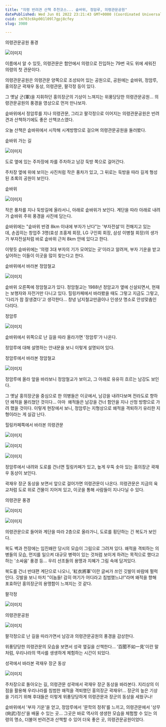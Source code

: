 ```yaml
---
title: "의령 반려견 산책 추천코스... 솥바위, 정암루, 의령관문공원"
datePublished: Wed Jun 01 2022 23:21:43 GMT+0000 (Coordinated Universal Time)
cuid: cm703c6kp001l09l7gpj8cfey
slug: 3980

---
```



의령관문공원 풍경

![이미지](https://cdn.hashnode.com/res/hashnode/image/upload/v1739254663662/a6dfbb2d-d9ed-40eb-ad38-17884a28b6fc.jpeg)

이름에서 알 수 있듯, 의령관문은 함안에서 의령으로 진입하는 79번 국도 위에 세워진 의령의 첫 관문이다.

의령관문공원은 의령관문 양쪽으로 조성되어 있는 공원으로, 공원에는 솥바위, 정암루, 홍의장군 곽재우 동상, 의령관문, 팔각정 등이 있다.

그 옛날 군(軍)을 지휘하던 홍의장군의 기상이 느껴지는 위풍당당한 의령관문공원... 의령관문공원의 풍경을 영상으로 먼저 만나보자.

솥바위에서 정암루를 지나 의령관문, 그리고 팔각정으로 이어지는 의령관문공원은 반려견과 산책하기에도 좋은 산책코스였다.

오늘 산책은 솥바위에서 시작해 시계방향으로 걸으며 의령관문공원을 둘러봤다.

솥바위 가는 길

![이미지](https://cdn.hashnode.com/res/hashnode/image/upload/v1739254665781/c9ec8ffd-a427-4325-a52c-b4a07647e6c0.jpeg)

도로 옆에 있는 주차장에 차를 주차하고 남강 둑방 쪽으로 걸어간다.

주차장 옆에 위에 보이는 사진처럼 작은 풍차가 있고, 그 뒤로는 둑방을 따라 길게 형성된 초록의 공원이 보인다.

솥바위

![이미지](https://cdn.hashnode.com/res/hashnode/image/upload/v1739254667863/72d51701-d7c2-4a5e-83cb-1bc86bf53a4f.jpeg)

작은 풍차를 지나 둑방길에 올라서니, 아래로 솥바위가 보인다. 계단을 따라 아래로 내려가 솥바위 주위 풍경을 사진에 담는다.

솥바위에는 "솥바위 반경 8km 이내에 부자가 난다"는 '부자전설'이 전해지고 있는데, 손꼽히는 창업주 3명(효성 조홍제 회장, LG 구인회 회장, 삼성 이병철 회장)의 생가가 부자전설처럼 바로 솥바위 근처 8km 안에 있다고 한다.

이렇듯 솥바위에는 '의령 3대 부자의 기가 모여있는 곳'이라고 알려져, 부자 기운을 받고 싶어하는 이들이 이곳을 많이 찾는다고 한다.

솥바위에서 바라본 정암철교

![이미지](https://cdn.hashnode.com/res/hashnode/image/upload/v1739254669787/2c9e857b-c11b-4966-a088-bd7b767982ca.jpeg)

솥바위 오른쪽에 정암철교가 있다. 정암철교는 1988년 정암교가 옆에 신설되면서, 현재는 보행자와 자전거만 다니고 있다. 힐링카페에서 바라봤을 때도 그렇고 지금도 그렇고, '다리가 참 잘생겼다'고 생각한다... 창녕 남지철교만큼이나 인생샷 명소로 안성맞춤인 다리다.

정암루

![이미지](https://cdn.hashnode.com/res/hashnode/image/upload/v1739254672244/5e9a1c83-65d8-4f83-a0d5-73e7114f7bcc.jpeg)

솥바위에서 위쪽으로 난 길을 따라 올라가면 '정암루'가 나온다.

정암루에 대해 설명하는 안내문을 보니 이렇게 설명되어 있다.

정암루에서 바라본 정암철교

![이미지](https://cdn.hashnode.com/res/hashnode/image/upload/v1739254674631/6645796b-4a48-45a3-9cdf-d9080a9acaf9.jpeg)

정암루에 올라 앞을 바라보니 정암철교가 보이고, 그 아래로 유유히 흐르는 남강도 보인다.

그 옛날 홍의장군을 중심으로 한 의병들은 이곳에서, 남강을 내려다보며 전라도로 향하던 왜적을 물리쳤던 것이다... 아마  왜적들은 남강을 건너 함안을 지나 산청 방향으로 가려 했을 것이다. 이렇게 현장에서 보니, 정암루는 지형상으로 왜적을 격퇴하기 유리한 지형이라는 게 실감 난다.

힐링카페쪽에서 바라본 의령관문

![이미지](https://cdn.hashnode.com/res/hashnode/image/upload/v1739254676887/d17decd3-4f4c-4ccd-8418-1bdf54779518.jpeg)

![이미지](https://cdn.hashnode.com/res/hashnode/image/upload/v1739254678942/052c6d9e-0790-4dc6-aa2c-12eadc1537d9.jpeg)

![이미지](https://cdn.hashnode.com/res/hashnode/image/upload/v1739254680844/de0e4837-3967-428d-a7f8-11619533c9ec.jpeg)

정암루에서 내려와 도로를 건너면 힐링카페가 있고, 높게 우뚝 솟아 있는 홍의장군 곽재우 동상이 보인다.

곽재우 장군 동상을 보면서 앞으로 걸어가면 의령관문이 나온다. 의령관문은 지금의 육교처럼 도로 위로 건물이 지어져 있고, 이곳을 통해 사람들이 지나다닐 수 있다.

의령관문 풍경

![이미지](https://cdn.hashnode.com/res/hashnode/image/upload/v1739254682943/bfd6245d-9554-4e08-93f2-d02512acf54e.jpeg)

![이미지](https://cdn.hashnode.com/res/hashnode/image/upload/v1739254685419/3a9976fc-4d6c-45a2-9763-da6dd999522f.jpeg)

의령관문으로 들어와 계단을 따라 2층으로 올라가니, 도로를 횡단하는 긴 복도가 보인다.

복도 벽과 천장에는 임진왜란 당시의 모습이 그림으로 그려져 있다. 왜적을 격퇴하는 의병들의 모습, 먼지를 일으켜 대규모 병력이 있는 것처럼 보이게 하려는 목적으로 했다고 하는 '소싸움' 풍경 등... 우리 선조들의 용맹과 지혜가 그림 속에 담겨있다.

복도를 건너 반대편 계단으로 나오니, '紅衣將軍'이란 글씨가 쓰인 깃발이 바람에 펄럭인다. 깃발을 보니 마치 "이놈들! 감히 여기가 어디라고 침범했느냐!"라며 왜적을 향해 포효하던 홍의장군의 용맹함이 느껴지는 것 같다.

팔각정

![이미지](https://cdn.hashnode.com/res/hashnode/image/upload/v1739254687650/431c43d1-8eae-4a97-9af4-7c72db8b43a0.jpeg)

의령관문공원

![이미지](https://cdn.hashnode.com/res/hashnode/image/upload/v1739254689888/69ac5675-7a94-4414-a451-48c5c181032e.jpeg)

팔각정으로 난 길을 따라가면서 남강과 의령관문공원의 풍경을 감상한다.

위풍당당한 의령관문의 모습을 보면서 성곽 옆길을 산책한다... '百聞不如一見'이란 말처럼, 우리나라의 역사를 생생하게 체험하는 시간이 되었다.

성곽에서 바라본 곽재우 장군 동상

![이미지](https://cdn.hashnode.com/res/hashnode/image/upload/v1739254692056/3c73597b-cfa2-45cf-97de-541642edd9c6.jpeg)

주차장으로 돌아오는 길, 의령관문 성곽에서 곽재우 장군 동상을 바라본다. 지리상의 이점을 활용해 우리나라를 침범한 왜적을 격퇴했던 홍의장군 곽재우!... 장군의 높은 기상을 기리기 위해 후대들은 이렇게 위풍당당하게 의령관문과 장군의 동상을 세웠구나!

솥바위에서 '부자 기운'을 얻고, 정암루에서 '문학의 정취'를 느끼고, 의령관문에서 '상무(尙武)정신'을 배울 수 있는 곳... 그곳은 바로 역사의 생생한 모습을 체험할 수 있는 의령의 명소, 더불어 반려견과 산책할 수 있어 더욱 좋은 곳, 의령관문공원이었다.